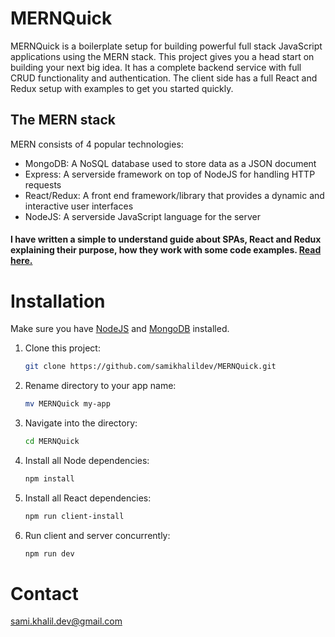 # MERNQuick

MERNQuick is a boilerplate setup for building powerful full stack JavaScript applications using the MERN stack.
This project gives you a head start on building your next big idea. It has a complete backend service with full CRUD functionality and authentication. The client side has a full React and Redux setup with examples to get you started quickly.

## The MERN stack
MERN consists of 4 popular technologies: 
- MongoDB: A NoSQL database used to store data as a JSON document
- Express: A serverside framework on top of NodeJS for handling HTTP requests
- React/Redux: A front end framework/library that provides a dynamic and interactive user interfaces
- NodeJS: A serverside JavaScript language for the server

#### I have written a simple to understand guide about SPAs, React and Redux explaining their purpose, how they work with some code examples. [Read here.](REACT-REDUX-GUIDE.md)

# Installation
Make sure you have [NodeJS](https://nodejs.org/en/) and [MongoDB](https://www.mongodb.com/) installed. 

1. Clone this project: 
    ```sh 
    git clone https://github.com/samikhalildev/MERNQuick.git 
    ``` 
2. Rename directory to your app name: 
    ```sh 
    mv MERNQuick my-app 
    ``` 
3. Navigate into the directory: 
    ```sh 
    cd MERNQuick 
    ``` 
4. Install all Node dependencies: 
    ```sh 
    npm install 
    ``` 
5. Install all React dependencies: 
    ```sh 
    npm run client-install 
    ``` 
6. Run client and server concurrently: 
    ```sh 
    npm run dev 
    ```
# Contact
sami.khalil.dev@gmail.com

